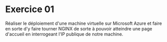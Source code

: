 # Exercice 01

Réaliser le déploiement d'une machine virtuelle sur Microsoft Azure et faire en sorte d'y faire tourner NGINX de sorte à pouvoir atteindre une page d'accueil en interrogeant l'IP publique de notre machine.